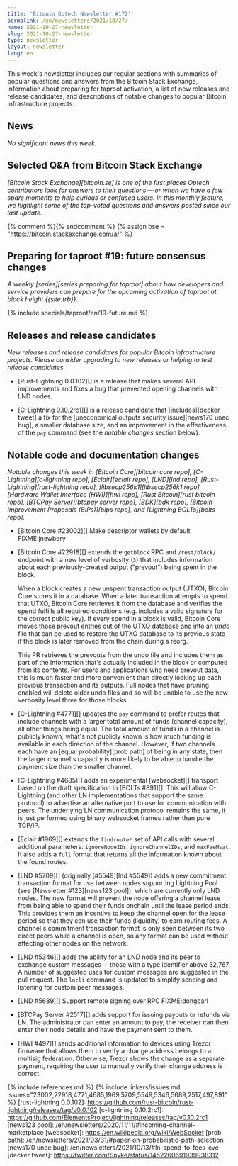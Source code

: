 ```yaml
---
title: 'Bitcoin Optech Newsletter #172'
permalink: /en/newsletters/2021/10/27/
name: 2021-10-27-newsletter
slug: 2021-10-27-newsletter
type: newsletter
layout: newsletter
lang: en
---
```

This week's newsletter includes our regular sections with summaries of
popular questions and answers from the Bitcoin Stack Exchange,
information about preparing for taproot activation, a list of new
releases and release candidates, and descriptions of notable changes to
popular Bitcoin infrastructure projects.

## News

*No significant news this week.*

## Selected Q&A from Bitcoin Stack Exchange

*[Bitcoin Stack Exchange][bitcoin.se] is one of the first places Optech
contributors look for answers to their questions---or when we have a
few spare moments to help curious or confused users.  In
this monthly feature, we highlight some of the top-voted questions and
answers posted since our last update.*

{% comment %}<!-- https://bitcoin.stackexchange.com/search?tab=votes&q=created%3a1m..%20is%3aanswer -->{% endcomment %}
{% assign bse = "https://bitcoin.stackexchange.com/a/" %}

## Preparing for taproot #19: future consensus changes

*A weekly [series][series preparing for taproot] about how developers
and service providers can prepare for the upcoming activation of taproot
at block height {{site.trb}}.*

{% include specials/taproot/en/19-future.md %}

## Releases and release candidates

*New releases and release candidates for popular Bitcoin infrastructure
projects.  Please consider upgrading to new releases or helping to test
release candidates.*

- [Rust-Lightning 0.0.102][] is a release that makes several API
  improvements and fixes a bug that prevented opening channels with LND
  nodes.

- [C-Lightning 0.10.2rc1][] is a release candidate that [includes][decker
  tweet] a fix for the [uneconomical outputs security issue][news170
  unec bug], a smaller database size, and an improvement in the
  effectiveness of the `pay` command (see the *notable changes* section
  below).

## Notable code and documentation changes

*Notable changes this week in [Bitcoin Core][bitcoin core repo],
[C-Lightning][c-lightning repo], [Eclair][eclair repo], [LND][lnd repo],
[Rust-Lightning][rust-lightning repo], [libsecp256k1][libsecp256k1
repo], [Hardware Wallet Interface (HWI)][hwi repo],
[Rust Bitcoin][rust bitcoin repo], [BTCPay Server][btcpay server repo],
[BDK][bdk repo], [Bitcoin Improvement Proposals (BIPs)][bips repo], and
[Lightning BOLTs][bolts repo].*

- [Bitcoin Core #23002][] Make descriptor wallets by default FIXME:jnewbery

- [Bitcoin Core #22918][] extends the `getblock` RPC and `/rest/block/`
  endpoint with a new level of verbosity (`3`) that includes information
  about each previously-created output ("prevout") being spent in the
  block.

    When a block creates a new unspent transaction output (UTXO),
    Bitcoin Core stores it in a database.  When a later transaction
    attempts to spend that UTXO, Bitcoin Core retrieves it from the
    database and verifies the spend fulfills all required conditions
    (e.g. includes a valid signature for the correct public key).  If
    every spend in a block is valid, Bitcoin Core moves those prevout
    entries out of the UTXO database and into an *undo* file that can be
    used to restore the UTXO database to its previous state if the block
    is later removed from the chain during a reorg.

    This PR retrieves the prevouts from the undo file and includes them
    as part of the information that's actually included in the block or
    computed from its contents.  For users and applications who need
    prevout data, this is much faster and more convenient than directly
    looking up each previous transaction and its outputs.  Full nodes
    that have pruning enabled will delete older undo files and so will
    be unable to use the new verbosity level three for those blocks.

- [C-Lightning #4771][] updates the `pay` command to prefer routes that
  include channels with a larger total amount of funds (channel
  capacity), all other things being equal.  The total amount of funds in
  a channel is publicly known; what's not publicly known is how much
  funding is available in each direction of the channel.  However, if
  two channels each have an [equal probability][prob path] of being in any state,
  then the larger channel's capacity is more likely to be able to handle
  the payment size than the smaller channel.

- [C-Lightning #4685][] adds an experimental [websocket][] transport
  based on the draft specification in [BOLTs #891][].  This will allow
  C-Lightning (and other LN implementations that support the same
  protocol) to advertise an alternative port to use for communication
  with peers.  The underlying LN communication protocol remains the
  same, it is just performed using binary websocket frames rather than
  pure TCP/IP.

- [Eclair #1969][] extends the `findroute*` set of API calls with
  several additional parameters: `ignoreNodeIDs`, `ignoreChannelIDs`,
  and `maxFeeMsat`.  It also adds a `full` format that returns
  all the information known about the found routes.

- [LND #5709][] (originally [#5549][lnd #5549]) adds a new commitment
  transaction format for use between nodes supporting Lightning Pool
  (see [Newsletter #123][news123 pool]), which are currently only LND nodes.
  The new format will prevent the node offering a channel lease from
  being able to spend their funds onchain until the lease period ends.
  This provides them an incentive to keep the channel open for the lease
  period so that they can use their funds (liquidity) to earn routing
  fees.  A channel's commitment transaction format is only seen between
  its two direct peers while a channel is open, so any format can be used
  without affecting other nodes on the network.

- [LND #5346][] adds the ability for an LND node and its peer to
  exchange custom messages---those with a type identifier above 32,767.
  A number of suggested uses for custom messages are suggested in the
  pull request.  The `lncli` command is updated to simplify sending and
  listening for custom peer messages.

- [LND #5689][] Support remote signing over RPC FIXME:dongcarl

- [BTCPay Server #2517][] adds support for issuing payouts or refunds
  via LN.  The administrator can enter an amount to pay, the receiver
  can then enter their node details and have the payment sent to them.

- [HWI #497][] sends additional information to devices using Trezor
  firmware that allows them to verify a change address belongs to a
  multisig federation.  Otherwise, Trezor shows the change as a separate
  payment, requiring the user to manually verify their change address is
  correct.

{% include references.md %}
{% include linkers/issues.md issues="23002,22918,4771,4685,1969,5709,5549,5346,5689,2517,497,891" %}
[rust-lightning 0.0.102]: https://github.com/rust-bitcoin/rust-lightning/releases/tag/v0.0.102
[c-lightning 0.10.2rc1]: https://github.com/ElementsProject/lightning/releases/tag/v0.10.2rc1
[news123 pool]: /en/newsletters/2020/11/11/#incoming-channel-marketplace
[websocket]: https://en.wikipedia.org/wiki/WebSocket
[prob path]: /en/newsletters/2021/03/31/#paper-on-probabilistic-path-selection
[news170 unec bug]: /en/newsletters/2021/10/13/#ln-spend-to-fees-cve
[decker tweet]: https://twitter.com/Snyke/status/1452260691939938312
